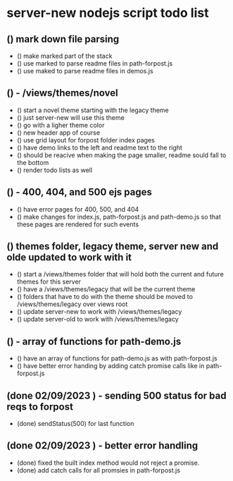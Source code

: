 # server-new nodejs script todo list

## () mark down file parsing
* () make marked part of the stack
* () use marked to parse readme files in path-forpost.js
* () use maked to parse readme files in demos.js

## () - /views/themes/novel
* () start a novel theme starting with the legacy theme
* () just server-new will use this theme
* () go with a ligher theme color
* () new header app of course
* () use grid layout for forpost folder index pages
* () have demo links to the left and readme text to the right
* () should be reacive when making the page smaller, readme sould fall to the bottom
* () render todo lists as well

## () - 400, 404, and 500 ejs pages
* () have error pages for 400, 500, and 404
* () make changes for index.js, path-forpost.js and path-demo.js so that these pages are rendered for such events

## () themes folder, legacy theme, server new and olde updated to work with it
* () start a /views/themes folder that will hold both the current and future themes for this server
* () have a /views/themes/legacy that will be the current theme
* () folders that have to do with the theme should be moved to /views/themes/legacy over views root
* () update server-new to work with /views/themes/legacy
* () update server-old to work with /views/themes/legacy

## () - array of functions for path-demo.js
* () have an array of functions for path-demo.js as with path-forpost.js
* () have better error handing by adding catch promise calls like in path-forpost.js

## (done 02/09/2023 ) - sending 500 status for bad reqs to forpost
* (done) sendStatus(500) for last function

## (done 02/09/2023 ) - better error handling
* (done) fixed the built index method would not reject a promise.
* (done) add catch calls for all promsies in path-forpost.js